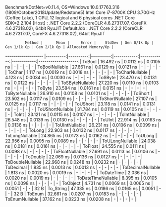
BenchmarkDotNet=v0.11.4, OS=Windows 10.0.17763.316 (1809/October2018Update/Redstone5)
Intel Core i7-8700K CPU 3.70GHz (Coffee Lake), 1 CPU, 12 logical and 6 physical cores
.NET Core SDK=2.2.104
  [Host]     : .NET Core 2.2.2 (CoreCLR 4.6.27317.07, CoreFX 4.6.27318.02), 64bit RyuJIT
  DefaultJob : .NET Core 2.2.2 (CoreCLR 4.6.27317.07, CoreFX 4.6.27318.02), 64bit RyuJIT


             Method |      Mean |     Error |    StdDev | Gen 0/1k Op | Gen 1/1k Op | Gen 2/1k Op | Allocated Memory/Op |
------------------- |----------:|----------:|----------:|------------:|------------:|------------:|--------------------:|
             ToBool | 16.492 ns | 0.0112 ns | 0.0105 ns |           - |           - |           - |                   - |
     ToBoolNullable | 27.661 ns | 0.0129 ns | 0.0121 ns |           - |           - |           - |                   - |
             ToChar |  1.117 ns | 0.0019 ns | 0.0018 ns |           - |           - |           - |                   - |
     ToCharNullable |  4.123 ns | 0.0034 ns | 0.0030 ns |           - |           - |           - |                   - |
            ToSByte | 23.470 ns | 0.0131 ns | 0.0122 ns |           - |           - |           - |                   - |
    ToSByteNullable | 27.220 ns | 0.0110 ns | 0.0103 ns |           - |           - |           - |                   - |
             ToByte | 23.584 ns | 0.0161 ns | 0.0151 ns |           - |           - |           - |                   - |
     ToByteNullable | 26.910 ns | 0.0108 ns | 0.0101 ns |           - |           - |           - |                   - |
            ToShort | 23.502 ns | 0.0117 ns | 0.0109 ns |           - |           - |           - |                   - |
    ToShortNullable | 27.107 ns | 0.0125 ns | 0.0117 ns |           - |           - |           - |                   - |
           ToUShort | 23.118 ns | 0.0141 ns | 0.0131 ns |           - |           - |           - |                   - |
   ToUShortNullable | 31.784 ns | 0.0119 ns | 0.0105 ns |           - |           - |           - |                   - |
              ToInt | 23.121 ns | 0.0115 ns | 0.0107 ns |           - |           - |           - |                   - |
      ToIntNullable | 26.548 ns | 0.0139 ns | 0.0130 ns |           - |           - |           - |                   - |
             ToUInt | 22.914 ns | 0.0163 ns | 0.0136 ns |           - |           - |           - |                   - |
     ToUIntNullable | 26.231 ns | 0.0106 ns | 0.0099 ns |           - |           - |           - |                   - |
             ToLong | 22.903 ns | 0.0132 ns | 0.0117 ns |           - |           - |           - |                   - |
     ToLongNullable | 24.865 ns | 0.0173 ns | 0.0162 ns |           - |           - |           - |                   - |
            ToULong | 22.956 ns | 0.0095 ns | 0.0089 ns |           - |           - |           - |                   - |
    ToULongNullable | 24.038 ns | 0.0181 ns | 0.0161 ns |           - |           - |           - |                   - |
            ToFloat | 24.555 ns | 0.0111 ns | 0.0098 ns |           - |           - |           - |                   - |
    ToFloatNullable | 27.691 ns | 0.0113 ns | 0.0106 ns |           - |           - |           - |                   - |
           ToDouble | 22.069 ns | 0.0136 ns | 0.0127 ns |           - |           - |           - |                   - |
   ToDoubleNullable | 22.968 ns | 0.0248 ns | 0.0232 ns |           - |           - |           - |                   - |
          ToDecimal |  1.835 ns | 0.0013 ns | 0.0013 ns |           - |           - |           - |                   - |
  ToDecimalNullable |  1.813 ns | 0.0020 ns | 0.0019 ns |           - |           - |           - |                   - |
         ToDateTime |  2.036 ns | 0.0020 ns | 0.0019 ns |           - |           - |           - |                   - |
 ToDateTimeNullable |  8.395 ns | 0.0105 ns | 0.0098 ns |           - |           - |           - |                   - |
           ToObject |  4.731 ns | 0.0069 ns | 0.0065 ns |      0.0051 |           - |           - |                32 B |
          To_String | 47.335 ns | 0.0186 ns | 0.0165 ns |      0.0051 |           - |           - |                32 B |
             ToEnum | 32.661 ns | 0.0207 ns | 0.0183 ns |           - |           - |           - |                   - |
     ToEnumNullable | 37.162 ns | 0.0223 ns | 0.0208 ns |           - |           - |           - |                   - |
